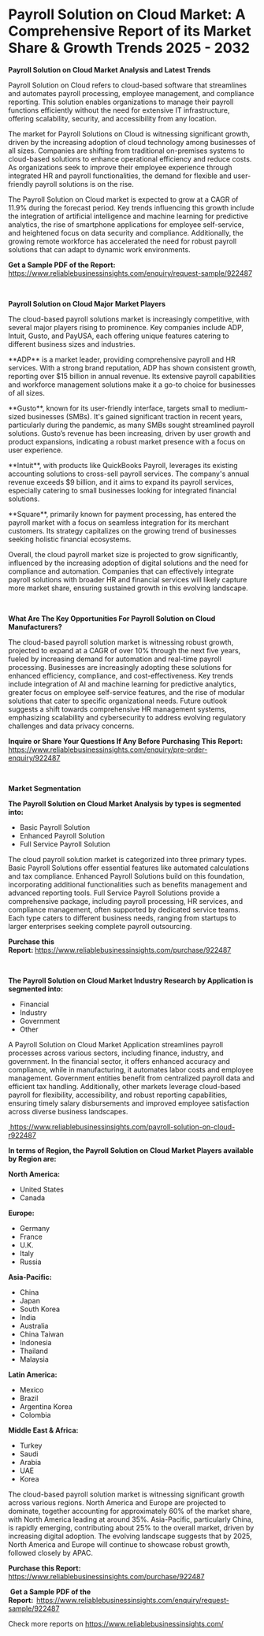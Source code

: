 <p><h1>Payroll Solution on Cloud Market: A Comprehensive Report of its Market Share & Growth Trends 2025 - 2032</h1></p><p><strong>Payroll Solution on Cloud Market Analysis and Latest Trends</strong></p>
<p><p>Payroll Solution on Cloud refers to cloud-based software that streamlines and automates payroll processing, employee management, and compliance reporting. This solution enables organizations to manage their payroll functions efficiently without the need for extensive IT infrastructure, offering scalability, security, and accessibility from any location.</p><p>The market for Payroll Solutions on Cloud is witnessing significant growth, driven by the increasing adoption of cloud technology among businesses of all sizes. Companies are shifting from traditional on-premises systems to cloud-based solutions to enhance operational efficiency and reduce costs. As organizations seek to improve their employee experience through integrated HR and payroll functionalities, the demand for flexible and user-friendly payroll solutions is on the rise.</p><p>The Payroll Solution on Cloud market is expected to grow at a CAGR of 11.9% during the forecast period. Key trends influencing this growth include the integration of artificial intelligence and machine learning for predictive analytics, the rise of smartphone applications for employee self-service, and heightened focus on data security and compliance. Additionally, the growing remote workforce has accelerated the need for robust payroll solutions that can adapt to dynamic work environments.</p></p>
<p><strong>Get a Sample PDF of the Report:&nbsp;</strong> <a href="https://www.reliablebusinessinsights.com/enquiry/request-sample/922487?utm_campaign=3003&utm_medium=2&utm_source=Github&utm_content=ia&utm_term=07032025&utm_id=payroll-solution-on-cloud">https://www.reliablebusinessinsights.com/enquiry/request-sample/922487</a></p>
<p>&nbsp;</p>
<p><strong>Payroll Solution on Cloud Major Market Players</strong></p>
<p><p>The cloud-based payroll solutions market is increasingly competitive, with several major players rising to prominence. Key companies include ADP, Intuit, Gusto, and PayUSA, each offering unique features catering to different business sizes and industries.</p><p>**ADP** is a market leader, providing comprehensive payroll and HR services. With a strong brand reputation, ADP has shown consistent growth, reporting over $15 billion in annual revenue. Its extensive payroll capabilities and workforce management solutions make it a go-to choice for businesses of all sizes.</p><p>**Gusto**, known for its user-friendly interface, targets small to medium-sized businesses (SMBs). It's gained significant traction in recent years, particularly during the pandemic, as many SMBs sought streamlined payroll solutions. Gusto’s revenue has been increasing, driven by user growth and product expansions, indicating a robust market presence with a focus on user experience.</p><p>**Intuit**, with products like QuickBooks Payroll, leverages its existing accounting solutions to cross-sell payroll services. The company's annual revenue exceeds $9 billion, and it aims to expand its payroll services, especially catering to small businesses looking for integrated financial solutions.</p><p>**Square**, primarily known for payment processing, has entered the payroll market with a focus on seamless integration for its merchant customers. Its strategy capitalizes on the growing trend of businesses seeking holistic financial ecosystems.</p><p>Overall, the cloud payroll market size is projected to grow significantly, influenced by the increasing adoption of digital solutions and the need for compliance and automation. Companies that can effectively integrate payroll solutions with broader HR and financial services will likely capture more market share, ensuring sustained growth in this evolving landscape.</p></p>
<p>&nbsp;</p>
<p><strong>What Are The Key Opportunities For Payroll Solution on Cloud Manufacturers?</strong></p>
<p><p>The cloud-based payroll solution market is witnessing robust growth, projected to expand at a CAGR of over 10% through the next five years, fueled by increasing demand for automation and real-time payroll processing. Businesses are increasingly adopting these solutions for enhanced efficiency, compliance, and cost-effectiveness. Key trends include integration of AI and machine learning for predictive analytics, greater focus on employee self-service features, and the rise of modular solutions that cater to specific organizational needs. Future outlook suggests a shift towards comprehensive HR management systems, emphasizing scalability and cybersecurity to address evolving regulatory challenges and data privacy concerns.</p></p>
<p><strong>Inquire or Share Your Questions If Any Before Purchasing This Report:</strong> <a href="https://www.reliablebusinessinsights.com/enquiry/pre-order-enquiry/922487?utm_campaign=3003&utm_medium=2&utm_source=Github&utm_content=ia&utm_term=07032025&utm_id=payroll-solution-on-cloud">https://www.reliablebusinessinsights.com/enquiry/pre-order-enquiry/922487</a></p>
<p>&nbsp;</p>
<p><strong>Market Segmentation</strong></p>
<p><strong>The Payroll Solution on Cloud Market Analysis by types is segmented into:</strong></p>
<p><ul><li>Basic Payroll Solution</li><li>Enhanced Payroll Solution</li><li>Full Service Payroll Solution</li></ul></p>
<p><p>The cloud payroll solution market is categorized into three primary types. Basic Payroll Solutions offer essential features like automated calculations and tax compliance. Enhanced Payroll Solutions build on this foundation, incorporating additional functionalities such as benefits management and advanced reporting tools. Full Service Payroll Solutions provide a comprehensive package, including payroll processing, HR services, and compliance management, often supported by dedicated service teams. Each type caters to different business needs, ranging from startups to larger enterprises seeking complete payroll outsourcing.</p></p>
<p><strong>Purchase this Report:&nbsp;</strong><a href="https://www.reliablebusinessinsights.com/purchase/922487?utm_campaign=3003&utm_medium=2&utm_source=Github&utm_content=ia&utm_term=07032025&utm_id=payroll-solution-on-cloud">https://www.reliablebusinessinsights.com/purchase/922487</a></p>
<p>&nbsp;</p>
<p><strong>The Payroll Solution on Cloud Market Industry Research by Application is segmented into:</strong></p>
<p><ul><li>Financial</li><li>Industry</li><li>Government</li><li>Other</li></ul></p>
<p><p>A Payroll Solution on Cloud Market Application streamlines payroll processes across various sectors, including finance, industry, and government. In the financial sector, it offers enhanced accuracy and compliance, while in manufacturing, it automates labor costs and employee management. Government entities benefit from centralized payroll data and efficient tax handling. Additionally, other markets leverage cloud-based payroll for flexibility, accessibility, and robust reporting capabilities, ensuring timely salary disbursements and improved employee satisfaction across diverse business landscapes.</p></p>
<p><a href="https://www.reliablebusinessinsights.com/payroll-solution-on-cloud-r922487?utm_campaign=3003&utm_medium=2&utm_source=Github&utm_content=ia&utm_term=07032025&utm_id=payroll-solution-on-cloud">&nbsp;https://www.reliablebusinessinsights.com/payroll-solution-on-cloud-r922487</a></p>
<p><strong>In terms of Region, the Payroll Solution on Cloud Market Players available by Region are:</strong></p>
<p>
    <p> <strong> North America: </strong>
        <ul>
            <li>United States</li>
            <li>Canada</li>
        </ul>
        </p> 
    <p> <strong> Europe: </strong>
        <ul>
            <li>Germany</li>
            <li>France</li>
            <li>U.K.</li>
            <li>Italy</li>
            <li>Russia</li>
        </ul>
        </p> 
    <p> <strong> Asia-Pacific: </strong>
        <ul>
            <li>China</li>
            <li>Japan</li>
            <li>South Korea</li>
            <li>India</li>
            <li>Australia</li>
            <li>China Taiwan</li>
            <li>Indonesia</li>
            <li>Thailand</li>
            <li>Malaysia</li>
        </ul>
        </p> 
    <p> <strong> Latin America: </strong>
        <ul>
            <li>Mexico</li>
            <li>Brazil</li>
            <li>Argentina Korea</li>
            <li>Colombia</li>
        </ul>
        </p> 
    <p> <strong> Middle East & Africa: </strong>
        <ul>
            <li>Turkey</li>
            <li>Saudi</li>
            <li>Arabia</li>
            <li>UAE</li>
            <li>Korea</li>
        </ul>
    </p>
    </p>
<p><p>The cloud-based payroll solution market is witnessing significant growth across various regions. North America and Europe are projected to dominate, together accounting for approximately 60% of the market share, with North America leading at around 35%. Asia-Pacific, particularly China, is rapidly emerging, contributing about 25% to the overall market, driven by increasing digital adoption. The evolving landscape suggests that by 2025, North America and Europe will continue to showcase robust growth, followed closely by APAC.</p></p>
<p><strong>Purchase this Report: </strong><a href="https://www.reliablebusinessinsights.com/purchase/922487?utm_campaign=3003&utm_medium=2&utm_source=Github&utm_content=ia&utm_term=07032025&utm_id=payroll-solution-on-cloud">https://www.reliablebusinessinsights.com/purchase/922487</a></p>
<p>&nbsp;<strong>Get a Sample PDF of the Report:&nbsp;&nbsp;</strong><a href="https://www.reliablebusinessinsights.com/enquiry/request-sample/922487?utm_campaign=3003&utm_medium=2&utm_source=Github&utm_content=ia&utm_term=07032025&utm_id=payroll-solution-on-cloud">https://www.reliablebusinessinsights.com/enquiry/request-sample/922487</a></p>
<p><strong></strong></p>
<p>Check more reports on <a href="https://www.reliablebusinessinsights.com/?utm_campaign=3003&utm_medium=2&utm_source=Github&utm_content=ia&utm_term=07032025&utm_id=payroll-solution-on-cloud">https://www.reliablebusinessinsights.com/</a></p>